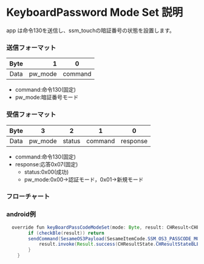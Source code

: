 # KeyboardPassword Mode Set 説明
app は命令130を送信し、ssm_touchの暗証番号の状態を設置します。
### 送信フォーマット

|  Byte  |       1 |    0    |
|:------:|--------:|:-------:|
| Data   | pw_mode | command |

- command:命令130(固定)
- pw_mode:暗証番号モード




### 受信フォーマット

| Byte  |    3    | 2   |     1     |     0      |
|:---:|:-------:|:------:|:----:|:---------:|
| Data | pw_mode | status | command |response   |
- command:命令130(固定)
- response:応答0x07(固定)
    - status:0x00(成功)
    - pw_mode:0x00->認証モード，0x01->新規モード



### フローチャート
<!-- ![icon](kbpc_model_set.svg) -->





### android例
``` java
  override fun keyBoardPassCodeModeSet(mode: Byte, result: CHResult<CHEmpty>) {
        if (checkBle(result)) return
        sendCommand(SesameOS3Payload(SesameItemCode.SSM_OS3_PASSCODE_MODE_SET.value, byteArrayOf(mode))) { res ->
            result.invoke(Result.success(CHResultState.CHResultStateBLE(CHEmpty())))
        }
    }

```
